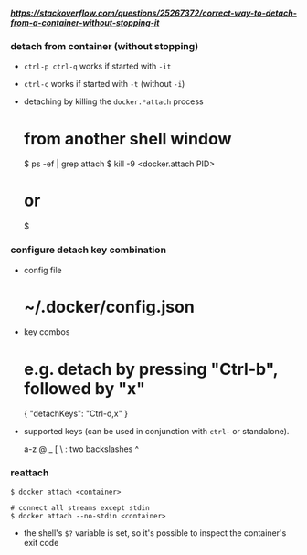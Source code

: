 ##### https://stackoverflow.com/questions/25267372/correct-way-to-detach-from-a-container-without-stopping-it

### detach from container (without stopping)
- `ctrl-p ctrl-q` works if started with `-it`
- `ctrl-c` works if started with `-t` (without `-i`)
- detaching by killing the `docker.*attach` process

    # from another shell window
    $ ps -ef | grep attach
    $ kill -9 <docker.attach PID>

    # or

    $


### configure detach key combination
- config file

    # ~/.docker/config.json

- key combos

    # e.g. detach by pressing "Ctrl-b", followed by "x"
    {
        "detachKeys": "Ctrl-d,x"
    }

- supported keys (can be used in conjunction with `ctrl-` or standalone).

    a-z
    @
    _
    [
    \\ : two backslashes
    ^

### reattach

    $ docker attach <container>

    # connect all streams except stdin
    $ docker attach --no-stdin <container>

- the shell's `$?` variable is set, so it's possible to inspect the container's exit code
